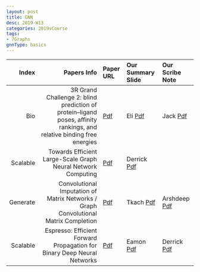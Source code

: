 ```yaml
---
layout: post
title: GNN   
desc: 2019-W13
categories: 2019sCourse
tags:
- 7Graphs
gnnType: basics
---
```



| Index | Papers Info | Paper URL| Our Summary Slide |Our Scribe Note |
| -----: | -------------------------------: | :----- | :----- | :----- | 
|  Bio |  3R Grand Challenge 2: blind prediction of protein–ligand poses, affinity rankings, and relative binding free energies  | [Pdf](https://www.ncbi.nlm.nih.gov/pubmed/29204945) | Eli [Pdf]() | Jack [Pdf]() | 
|  Scalable |     Towards Efficient Large-Scale Graph Neural Network Computing     | [Pdf](https://arxiv.org/abs/1810.08403) | Derrick [Pdf]() |  | 
| Generate |  Convolutional Imputation of Matrix Networks  / Graph Convolutional Matrix Completion | [Pdf](http://proceedings.mlr.press/v80/sun18d/sun18d.pdf) | Tkach [Pdf]() | Arshdeep [Pdf]() | 
| Scalable |  Espresso: Efficient Forward Propagation for Binary Deep Neural Networks    | [Pdf](https://arxiv.org/abs/1705.07175) | Eamon [Pdf]() | Derrick [Pdf]() | 
